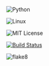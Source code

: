 
![Python](https://img.shields.io/badge/language-Python-blue)

![Linux](https://img.shields.io/badge/platform-Linux-green)

![MIT License](https://img.shields.io/badge/license-MIT-red)

[![Build Status](https://github.com/Nice-Company/HW1/actions/workflows/python-app.yml/badge.svg)](https://github.com/Nice-Company/HW1/actions/workflows/python-app.yml)

![flake8](https://github.com/your-username/HW1/actions/workflows/configure-app.yml/badge.svg)